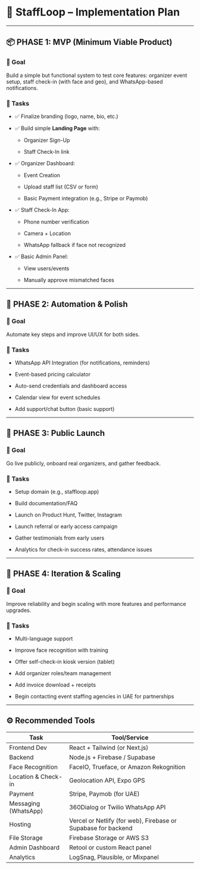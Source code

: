 # **📍 StaffLoop – Implementation Plan**

---

## **📦 PHASE 1: MVP (Minimum Viable Product)**

### **🎯 Goal**

Build a simple but functional system to test core features: organizer event setup, staff check-in (with face and geo), and WhatsApp-based notifications.

### **🔧 Tasks**

* ✅ Finalize branding (logo, name, bio, etc.)

* ✅ Build simple **Landing Page** with:

  * Organizer Sign-Up

  * Staff Check-In link

* ✅ Organizer Dashboard:

  * Event Creation

  * Upload staff list (CSV or form)

  * Basic Payment integration (e.g., Stripe or Paymob)

* ✅ Staff Check-In App:

  * Phone number verification

  * Camera \+ Location

  * WhatsApp fallback if face not recognized

* ✅ Basic Admin Panel:

  * View users/events

  * Manually approve mismatched faces

---

## **🔄 PHASE 2: Automation & Polish**

### **🎯 Goal**

Automate key steps and improve UI/UX for both sides.

### **🔧 Tasks**

* WhatsApp API Integration (for notifications, reminders)

* Event-based pricing calculator

* Auto-send credentials and dashboard access

* Calendar view for event schedules

* Add support/chat button (basic support)

---

## **🚀 PHASE 3: Public Launch**

### **🎯 Goal**

Go live publicly, onboard real organizers, and gather feedback.

### **🔧 Tasks**

* Setup domain (e.g., staffloop.app)

* Build documentation/FAQ

* Launch on Product Hunt, Twitter, Instagram

* Launch referral or early access campaign

* Gather testimonials from early users

* Analytics for check-in success rates, attendance issues

---

## **🧪 PHASE 4: Iteration & Scaling**

### **🎯 Goal**

Improve reliability and begin scaling with more features and performance upgrades.

### **🔧 Tasks**

* Multi-language support

* Improve face recognition with training

* Offer self-check-in kiosk version (tablet)

* Add organizer roles/team management

* Add invoice download \+ receipts

* Begin contacting event staffing agencies in UAE for partnerships

---

## **⚙️ Recommended Tools**

| Task | Tool/Service |
| ----- | ----- |
| Frontend Dev | React \+ Tailwind (or Next.js) |
| Backend | Node.js \+ Firebase / Supabase |
| Face Recognition | FaceIO, Trueface, or Amazon Rekognition |
| Location & Check-in | Geolocation API, Expo GPS |
| Payment | Stripe, Paymob (for UAE) |
| Messaging (WhatsApp) | 360Dialog or Twilio WhatsApp API |
| Hosting | Vercel or Netlify (for web), Firebase or Supabase for backend |
| File Storage | Firebase Storage or AWS S3 |
| Admin Dashboard | Retool or custom React panel |
| Analytics | LogSnag, Plausible, or Mixpanel |

